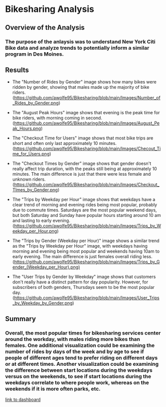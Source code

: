 # Bikesharing Analysis

## Overview of the Analysis

### The purpose of the anlaysis was to understand New York Citi Bike data and analyze trends to potentially inform a similar program in Des Moines.

## Results

* The "Number of Rides by Gender" image shows how many bikes were ridden by gender, showing that males made up the majority of bike riders. (https://github.com/awolfe95/Bikesharing/blob/main/Images/Number_of_Rides_by_Gender.png)

* The "August Peak Hours" image shows that evening is the peak time for bike riders, with morning coming in second. (https://github.com/awolfe95/Bikesharing/blob/main/Images/August_Peak_Hours.png)

* The "Checkout Time for Users" image shows that most bike trips are short and often only last approximately 10 minutes. (https://github.com/awolfe95/Bikesharing/blob/main/Images/Checout_Time_for_Users.png)

* The "Checkout Times by Gender" image shows that gender doesn't really affect trip duration, with the peaks still being at approximately 10 minutes. The main difference is just that there were less female and unknown riders. (https://github.com/awolfe95/Bikesharing/blob/main/Images/Checkout_TImes_by_Gender.png)

* The "Trips by Weekday per Hour" image shows that weekdays have a clear trend of morning and evening rides being most popular, probably due to commute times. Saturdays are the most popular weekend days, but both Saturday and Sunday have popular hours starting around 10 am and lasting to early evening. (https://github.com/awolfe95/Bikesharing/blob/main/Images/Trips_by_Weekday_per_Hour.png)

* The "Trips by Gender (Weekday per Hour)" image shows a similar trend as the "Trips by Weekday per Hour" image, with weekdays having morning and evening being most popular and weekends having 10am to early evening. The main difference is just females overall riding less. (https://github.com/awolfe95/Bikesharing/blob/main/Images/Trips_by_Gender_(Weekday_per_Hour).png)

* The "User Trips by Gender by Weekday" image shows that customers don't really have a distinct pattern for day popularity. However, for subscribers of both genders, Thursdays seem to be the most popular day. (https://github.com/awolfe95/Bikesharing/blob/main/Images/User_Trips_by_Weekday_by_Gender.png)

## Summary

### Overall, the most popular times for bikesharing services center around the workday, with males riding more bikes than females. One additional visualization could be examining the number of rides by days of the week and by age to see if people of different ages tend to prefer riding on different days or at different times. Another visualization could be examining the difference between start locations during the weekdays versus on the weekends, to see if start locations during the weekdays correlate to where people work, whereas on the weekends if it is more often parks, etc. 

[link to dashboard](https://public.tableau.com/app/profile/ava.wolfe/viz/CitiBike_Challenge_16268341411540/BikesharingAnalysis?publish=yes)
